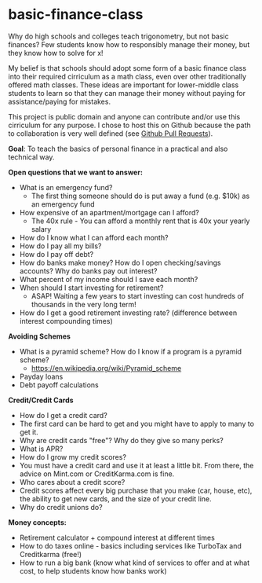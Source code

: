 # basic-finance-class

Why do high schools and colleges teach trigonometry, but not basic finances? Few students know how to responsibly manage their money, but they know how to solve for x!

My belief is that schools should adopt some form of a basic finance class into their required cirriculum as a math class, even over other traditionally offered math classes. These ideas are important for lower-middle class students to learn so that they can manage their money without paying for assistance/paying for mistakes. 

This project is public domain and anyone can contribute and/or use this cirriculum for any purpose. I chose to host this on Github because the path to collaboration is very well defined (see [Github Pull Requests](https://help.github.com/articles/creating-a-pull-request/)).

**Goal**: To teach the basics of personal finance in a practical and also technical way. 

**Open questions that we want to answer:**
* What is an emergency fund?
  * The first thing someone should do is put away a fund (e.g. $10k) as an emergency fund 
* How expensive of an apartment/mortgage can I afford? 
  * The 40x rule - You can afford a monthly rent that is 40x your yearly salary 
* How do I know what I can afford each month?
* How do I pay all my bills?
* How do I pay off debt? 
* How do banks make money? How do I open checking/savings accounts? Why do banks pay out interest?
* What percent of my income should I save each month?
* When should I start investing for retirement? 
  * ASAP! Waiting a few years to start investing can cost hundreds of thousands in the very long term!
* How do I get a good retirement investing rate? (difference between interest compounding times)

**Avoiding Schemes**
* What is a pyramid scheme? How do I know if a program is a pyramid scheme? 
  * https://en.wikipedia.org/wiki/Pyramid_scheme
* Payday loans
* Debt payoff calculations

**Credit/Credit Cards**
* How do I get a credit card?
 * The first card can be hard to get and you might have to apply to many to get it.
* Why are credit cards "free"? Why do they give so many perks? 
* What is APR? 
* How do I grow my credit scores? 
 * You must have a credit card and use it at least a little bit. From there, the advice on Mint.com or CreditKarma.com is fine. 
* Who cares about a credit score?
 * Credit scores affect every big purchase that you make (car, house, etc), the ability to get new cards, and the size of your credit line. 
* Why do credit unions do? 

**Money concepts:**
* Retirement calculator + compound interest at different times
* How to do taxes online - basics including services like TurboTax and Creditkarma (free!)
* How to run a big bank (know what kind of services to offer and at what cost, to help students know how banks work)

